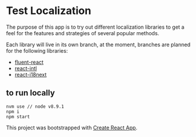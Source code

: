 # Test Localization

The purpose of this app is to try out different localization libraries to get a feel for the features and strategies
of several popular methods.


Each library will live in its own branch, at the moment, branches are planned for the following libraries:
- [fluent-react](https://github.com/projectfluent/fluent.js/tree/master/fluent-react)
- [react-intl](https://github.com/yahoo/react-intl)
- [react-i18next](https://github.com/i18next/react-i18next)


## to run locally

```
nvm use // node v8.9.1
npm i
npm start
```

This project was bootstrapped with [Create React App](https://github.com/facebookincubator/create-react-app).
